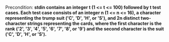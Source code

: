 Precondition: **stdin contains an integer t (1 <= t <= 100) followed by t test cases. Each test case consists of an integer n (1 <= n <= 16), a character representing the trump suit ('C', 'D', 'H', or 'S'), and 2n distinct two-character strings representing the cards, where the first character is the rank ('2', '3', '4', '5', '6', '7', '8', or '9') and the second character is the suit ('C', 'D', 'H', or 'S').**